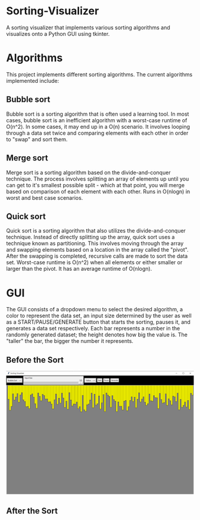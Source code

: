 # Sorting-Visualizer

A sorting visualizer that implements various sorting algorithms and visualizes onto a Python GUI using tkinter.

# Algorithms
This project implements different sorting algorithms. The current algorithms implemented include:

## Bubble sort
Bubble sort is a sorting algorithm that is often used a learning tool. In most cases, bubble sort is an inefficient algorithm with a worst-case runtime of O(n^2). In some cases, it may end up in a O(n) scenario. It involves looping through a data set twice and comparing elements with each other in order to "swap" and sort them.

## Merge sort
Merge sort is a sorting algorithm based on the divide-and-conquer technique. The process involves splitting an array of elements up until you can get to it's smallest possible split - which at that point, you will merge based on comparison of each element with each other. Runs in O(nlogn) in worst and best case scenarios.

## Quick sort
Quick sort is a sorting algorithm that also utilizes the divide-and-conquer technique. Instead of directly splitting up the array, quick sort uses a technique known as partitioning. This involves moving through the array and swapping elements based on a location in the array called the "pivot". After the swapping is completed, recursive calls are made to sort the data set. Worst-case runtime is O(n^2) when all elements or either smaller or larger than the pivot. It has an average runtime of O(nlogn). 

# GUI
The GUI consists of a dropdown menu to select the desired algorithm, a color to represent the data set, an input size determined by the user as well as a START/PAUSE/GENERATE button that starts the sorting, pauses it, and generates a data set respectively. Each bar represents a number in the randomly generated dataset; the height denotes how big the value is. The "taller" the bar, the bigger the number it represents.

## Before the Sort
![](images/before_sort.png)


## After the Sort
